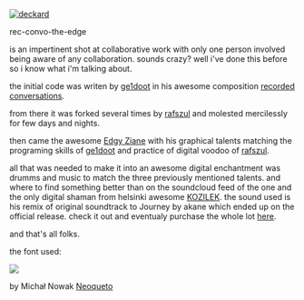 [![deckard](https://s3-us-west-2.amazonaws.com/s.cdpn.io/73058/deckard.svg)](http://rec-convo-the-edge.surge.sh/#pan1)

rec-convo-the-edge

is an impertinent shot at collaborative work with only one person involved being aware of any collaboration. sounds crazy? well i've done this before so i know what i'm talking about.

the initial code was writen by [ge1doot](http://codepen.io/ge1doot/) in his awesome composition [recorded conversations](http://codepen.io/ge1doot/pen/pvXYMG).

from there it was forked several times by [rafszul](http://codepen.io/rafszul/) and molested mercilessly for few days and nights.

then came the awesome [Edgy Ziane](https://www.facebook.com/EdgyZiane/timeline) with his graphical talents matching the programing skills of [ge1doot](http://codepen.io/ge1doot/) and practice of digital voodoo of [rafszul](http://codepen.io/rafszul/).

all that was needed to make it into an awesome digital enchantment was drumms and music to match the three previously mentioned talents. and where to find something better than on the soundcloud feed of the one and the only digital shaman from helsinki awesome [KOZILEK](https://soundcloud.com/kozilek). the sound used is his remix of original soundtrack to Journey by akane which ended up on the official release. check it out and eventualy purchase the whole lot [here](http://store.bravewave.net/album/journey).

and that's all folks.

the font used:

[![](http://www.dafont.com/img/preview/s/e/sector_0170.png)](http://www.dafont.com/sector-017.font)

by Michał Nowak [Neoqueto](http://www.dafont.com/profile.php?user=294198)
